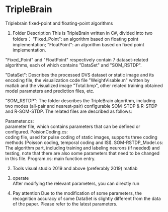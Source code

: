 # TripleBrain
Triplebrain fixed-point and floating-point algorithms


1. Folder Description
This is TripleBrain written in C#, divided into two folders：
"Fixed_Point": an algorithm based on floating point implementation;
"FloatPoint":   an algorithm based on fixed point implementation.

"Fixed_Point" and "FloatPoint" respectively contain 7 dataset-related algorithms, each of which contains "DataSet" and "SOM_RSTDP".

"DataSet": Describes the processed DVS dataset or static image and its encoding file, the visualization code file "WeightVisable.m" written by matlab and the visualized image "Total.bmp", other related training obtained model parameters and prediction files, etc.

"SOM_RSTDP": The folder describes the TripleBrain algorithm, including two modes (all-pair and nearest-pair) configurable SOM-STDP & R-STDP and R-SOM-STDP. The related files are described as follows:

Parameter.cs:  
parameter file, which contains parameters that can be defined or configured.
PoisionCoding.cs:  
coding file, used for pulse coding of static images, supports three coding methods (Poisson coding, temporal coding and ISI).
SOM-RSTDP_Model.cs: 
 The algorithm part, including training and labeling neurons (if needed) and testing, note that there are also some parameters that need to be changed in this file.
Program.cs: 
main function entry.

2. Tools
visual studio 2019 and above (preferably 2019)
matlab

3. operate  
After modifying the relevant parameters, you can directly run


4. Pay attention
Due to the modification of some parameters, the recognition accuracy of some DataSet is slightly different from the data of the paper. Please refer to the latest parameters.
